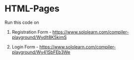 # HTML-Pages



Run this code on 

1) Registration Form - https://www.sololearn.com/compiler-playground/WydIt8K5kimS

2) Login Form - https://www.sololearn.com/compiler-playground/Wy41SbFEb3We
